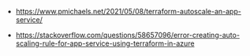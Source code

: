 
* https://www.pmichaels.net/2021/05/08/terraform-autoscale-an-app-service/



* https://stackoverflow.com/questions/58657096/error-creating-auto-scaling-rule-for-app-service-using-terraform-in-azure
  